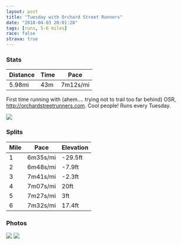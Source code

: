 ```yaml
---
layout: post
title: "Tuesday with Orchard Street Runners"
date: "2018-04-03 20:01:28"
tags: [runs, 5-6 miles]
race: false
strava: true
---
```


### Stats

| Distance | Time | Pace |
|----------|------|------|
|5.98mi|43m|7m12s/mi|

First time running with (ahem.... trying not to trail too far behind) OSR, http://orchardstreetrunners.com. Cool people! Runs every Tuesday.

<img src='https://maps.googleapis.com/maps/api/staticmap?maptype=roadmap&path=enc:yrowFvgrbMdNzFF~BvBbAvQwA|EcBhCcESqJoDoEo@kGx@{EgAib@aAqEgEeFya@qPq\cCgVuLiNcBsFnAgJbKwFSmMhEqTqDyF{FaLScAiCmE`IK`Bl|BjzAhCoBz_@tN&key=AIzaSyC1MId7bFpkLXNAaYhBSTb8jLyiSqzbDtM&size=800x800&markers=color:yellow|label:S|40.71741,-73.99052&markers=color:green|label:F|40.71740000000003,-73.99047999999999'>

### Splits

| Mile | Pace | Elevation |
|------|------|-----------|
|1|6m35s/mi|-29.5ft|
|2|6m48s/mi|-7.9ft|
|3|7m41s/mi|-2.3ft|
|4|7m07s/mi|20ft|
|5|7m27s/mi|3ft|
|6|7m32s/mi|17.4ft|

### Photos
<img src='https://dgtzuqphqg23d.cloudfront.net/pmroVUor8dvMrJnIgj9UBKBZiLdMwmHrgz-lmpA0if4-516x768.jpg'>

<img src='https://dgtzuqphqg23d.cloudfront.net/uRerPh0EGp5qR3rB6UxuRXGZWZQqCbKOlRLL28RYQdw-711x768.jpg'>
